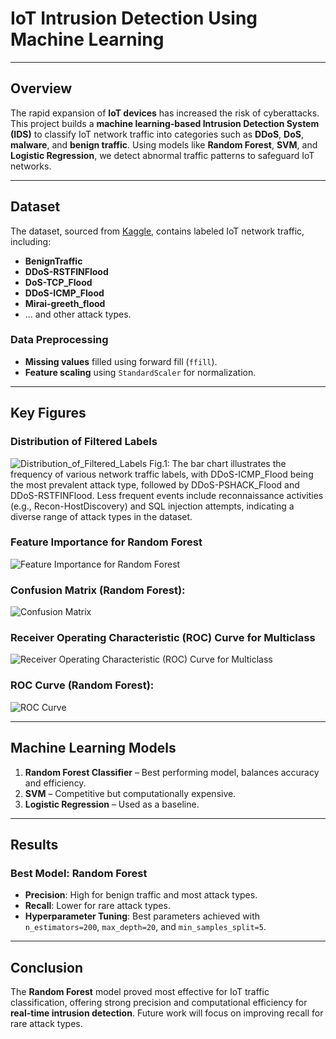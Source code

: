 # IoT Intrusion Detection Using Machine Learning

---
## Overview

The rapid expansion of **IoT devices** has increased the risk of cyberattacks. This project builds a **machine learning-based Intrusion Detection System (IDS)** to classify IoT network traffic into categories such as **DDoS**, **DoS**, **malware**, and **benign traffic**. Using models like **Random Forest**, **SVM**, and **Logistic Regression**, we detect abnormal traffic patterns to safeguard IoT networks.

---

## Dataset

The dataset, sourced from [Kaggle](https://www.kaggle.com/datasets/madhavmalhotra/unb-cic-iot-dataset), contains labeled IoT network traffic, including:

- **BenignTraffic**
- **DDoS-RSTFINFlood**
- **DoS-TCP_Flood**
- **DDoS-ICMP_Flood**
- **Mirai-greeth_flood**
- ... and other attack types.

### Data Preprocessing

- **Missing values** filled using forward fill (`ffill`).
- **Feature scaling** using `StandardScaler` for normalization.

---

## Key Figures

### Distribution of Filtered Labels
![Distribution_of_Filtered_Labels](https://github.com/user-attachments/assets/637eae6e-7207-4c66-b272-7a052baf3664)
Fig.1: The bar chart illustrates the frequency of various network traffic labels, with DDoS-ICMP_Flood being the most prevalent attack type, followed by DDoS-PSHACK_Flood and DDoS-RSTFINFlood. Less frequent events include reconnaissance activities (e.g., Recon-HostDiscovery) and SQL injection attempts, indicating a diverse range of attack types in the dataset.

### Feature Importance for Random Forest
![Feature Importance for Random Forest](https://github.com/user-attachments/assets/c01cfa94-840d-43a8-a5d8-ed46e617d353)

### Confusion Matrix (Random Forest):
![Confusion Matrix](https://github.com/user-attachments/assets/4f1fd862-453a-4aae-bb91-09d52cfc251e)

### Receiver Operating Characteristic (ROC) Curve for Multiclass
![Receiver Operating Characteristic (ROC) Curve for Multiclass](https://github.com/user-attachments/assets/9164904f-ced2-4e87-a7ce-ef97652d1914)

### ROC Curve (Random Forest):
![ROC Curve](https://github.com/user-attachments/assets/9d80bef9-ed72-4bc4-82bc-8946574997ce)

---

## Machine Learning Models

1. **Random Forest Classifier** – Best performing model, balances accuracy and efficiency.
2. **SVM** – Competitive but computationally expensive.
3. **Logistic Regression** – Used as a baseline.

---

## Results

### Best Model: **Random Forest**
- **Precision**: High for benign traffic and most attack types.
- **Recall**: Lower for rare attack types.
- **Hyperparameter Tuning**: Best parameters achieved with `n_estimators=200`, `max_depth=20`, and `min_samples_split=5`.

---

## Conclusion

The **Random Forest** model proved most effective for IoT traffic classification, offering strong precision and computational efficiency for **real-time intrusion detection**. Future work will focus on improving recall for rare attack types.

